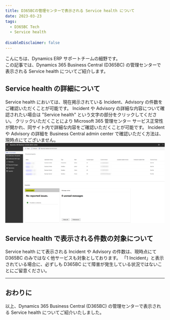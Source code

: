 ```yaml
---
title: D365BCの管理センターで表示される Service health について
date: 2023-03-23
tags:
  - D365BC Tech
  - Service health

disableDisclaimer: false
---
```


こんにちは、Dynamics ERP サポートチームの細野です。  
この記事では、Dynamics 365 Business Central (D365BC) の管理センターで表示される Service health についてご紹介します。

<!-- more -->
## Service health の詳細について
Service health においては、現在掲示されている Incident、Advisory の件数をご確認いただくことが可能です。
Incident や Advisory の詳細な内容について確認されたい場合は "Service health" という文字の部分をクリックしてください。
クリックいただくことにより Microsoft 365 管理センター サービス正常性が開かれ、同サイト内で詳細な内容をご確認いただくことが可能です。
Incident や Advisory の詳細を Business Central admin center で確認いただく方法は、現時点にてございません。
![](./how-to-check-servicehealth-d365bc/01.png)

## Service health で表示される件数の対象について
Service health にて表示される Incident や Advisory の件数は、現時点にて D365BC のみではなく他サービスも対象としております。
「1 Incident」と表示されている場合に、必ずしも D365BC にて障害が発生している状況ではないことにご留意ください。

---
## おわりに  
以上、Dynamics 365 Business Central (D365BC) の管理センターで表示される Service health についてご紹介いたしました。
